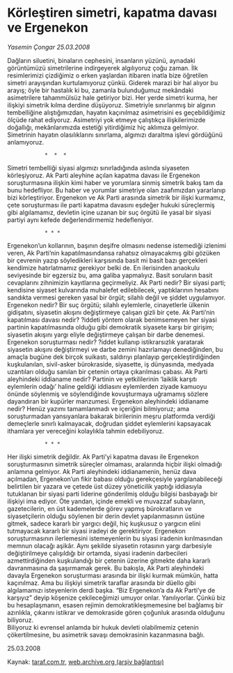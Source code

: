 # Körleştiren simetri, kapatma davası ve Ergenekon

*Yasemin Çongar 25.03.2008*

<div class="yazi">Dağların siluetini, binaların cephesini, insanların yüzünü, aynadaki görüntümüzü simetrilerine indirgeyerek algılıyoruz çoğu zaman. 
İlk resimlerimizi çizdiğimiz o erken yaşlardan itibaren inatla bize öğretilen simetri arayışından kurtulamıyoruz çünkü.
Giderek marazi bir hal alıyor bu arayış; öyle bir hastalık ki bu, zamanla bulunduğumuz mekândaki asimetrilere tahammülsüz hale getiriyor bizi.  
Her yerde simetri kurma, her ilişkiyi simetrik kılma derdine düşüyoruz.
Simetriyle sınırlanmış bir algının tembelliğine alıştığımızdan, hayatın kaçınılmaz asimetrisini es geçebildiğimiz ölçüde rahat ediyoruz.
Asimetriyi yok etmeye çalıştıkça ilişkilerimizde doğallığı, mekânlarımızda estetiği yitirdiğimiz hiç aklımıza gelmiyor.
Simetrinin hayatın olasılıklarını sınırlama, algımızı daraltma işlevi gördüğünü anlamıyoruz.

				*  *  *

Simetri tembelliği siyasi algımızı sınırladığında aslında siyaseten körleşiyoruz.
Ak Parti aleyhine açılan kapatma davası ile Ergenekon soruşturmasına ilişkin kimi haber ve yorumlara sinmiş simetrik bakış tam da bunu hedefliyor.
Bu haber ve yorumlar simetriye olan zaafımızdan yararlanıp bizi körleştiriyor.
Ergenekon ve Ak Parti arasında simetrik bir ilişki kurmamız, çete soruşturması ile parti kapatma davasını eşdeğer hukuki süreçlermiş gibi algılamamız, devletin içine uzanan bir suç örgütü ile yasal bir siyasi partiyi aynı kefede değerlendirmemiz hedefleniyor. 

				* * *

Ergenekon’un kollarının, başının deşifre olmasını nedense istemediği izlenimi veren, Ak Parti’nin kapatılmasındansa rahatsız olmayacakmış gibi gözüken bir çevrenin yazıp söyledikleri karşısında basit mi basit bazı gerçekleri kendimize hatırlatmamız gerekiyor belki de.
En ilerisinden anaokulu seviyesinde bir egzersiz bu, ama galiba yapmalıyız.
Basit soruların basit cevaplarını zihnimizin kayıtlarına geçirmeliyiz.
Ak Parti nedir? 
Bir siyasi parti; kendisine siyaset kulvarında muhalefet edilebilecek, yaptıklarının hesabını sandıkta vermesi gereken yasal bir örgüt; silahlı değil ve şiddet uygulamıyor.
Ergenekon nedir? 
Bir suç örgütü; silahlı eylemlerle, cinayetlerle ülkenin gidişatını, siyasetin akışını değiştirmeye çalışan gizli bir çete.
Ak Parti’nin kapatılması davası nedir?
?iddeti yöntem olarak benimsemeyen her siyasi partinin kapatılmasında olduğu gibi demokratik siyasete karşı bir girişim; siyasetin akışını yargı eliyle değiştirmeye çalışan bir darbe denemesi.
Ergenekon soruşturması nedir?
?iddet kullanıp istikrarsızlık yaratarak siyasetin akışını değiştirmeyi ve darbe zemini hazırlamayı denediğinden, bu amaçla bugüne dek birçok suikastı, saldırıyı planlayıp gerçekleştirdiğinden kuşkulanılan, sivil-asker bürokraside, siyasette, iş dünyasında, medyada uzantıları olduğu sanılan bir çetenin ortaya çıkarılması çabası.
Ak Parti aleyhindeki iddianame nedir?
Partinin ve yetkililerinin ‘laiklik karşıtı eylemlerin odağı’ haline geldiği iddiasını eylemlerden ziyade kamuoyu önünde söylenmiş ve söylendiğinde kovuşturmaya uğramamış sözlere dayandıran bir kupürler manzumesi. 
Ergenekon aleyhindeki iddianame nedir?
Henüz yazımı tamamlanmadı ve içeriğini bilmiyoruz; ama soruşturmadan yansıyanlara bakarak birilerinin meşru platformda verdiği demeçlerle sınırlı kalmayacak, doğrudan şiddet eylemlerini kapsayacak ithamlara yer vereceğini kolaylıkla tahmin edebiliyoruz.

				* * *
Her ilişki simetrik değildir.
Ak Parti’yi kapatma davası ile Ergenekon soruşturmasının simetrik süreçler olmaması, aralarında hiçbir ilişki olmadığı anlamına gelmiyor.
Ak Parti aleyhindeki iddianamenin, henüz dava açılmadan, Ergenekon’un fikir babası olduğu gerekçesiyle yargılanabileceği belirtilen bir yazara ve çetede üst düzey yöneticilik yaptığı iddiasıyla tutuklanan bir siyasi parti liderine gönderilmiş olduğu bilgisi basbayağı bir ilişkiyi ima ediyor.
Öte yandan, içinde emekli ve muvazzaf subayların, gazetecilerin, en üst kademelerde görev yapmış bürokratların ve siyasetçilerin olduğu söylenen bir derin devlet yapılanmasının üstüne gitmek, sadece kararlı bir yargıcı değil, hiç kuşkusuz o yargıcın elini tutmayacak kararlı bir siyasi iradeyi de gerektiriyor.
Ergenekon soruşturmasının ilerlemesini istemeyenlerin bu siyasi iradenin kırılmasından memnun olacağı aşikâr.
Aynı şekilde siyasetin rotasının yargı darbesiyle değiştirilmeye çalışıldığı bir ortamda, siyasi iradenin darbecileri azmettirdiğinden kuşkulandığı bir çetenin üzerine gitmekte daha kararlı davranmasına da şaşırmamak gerek.
Bu bakışla, Ak Parti aleyhindeki davayla Ergenekon soruşturması arasında bir ilişki kurmak mümkün, hatta kaçınılmaz.
Ama bu ilişkiyi simetrik taraflar arasında bir düello gibi algılamamızı isteyenlerin derdi başka. 
“Biz Ergenekon’a da Ak Parti’ye de karşıyız” deyip köşenize çekileceğimizi umuyor onlar.
Yanılıyorlar.
Çünkü biz bu hesaplaşmanın, esasen rejimin demokratikleşmemesine bel bağlamış bir azınlıkla, çıkarını istikrar ve demokraside gören çoğunluk arasında olduğunu biliyoruz.  
Biliyoruz ki evrensel anlamda bir hukuk devleti olabilmemiz çetenin çökertilmesine,
bu asimetrik savaşı demokrasinin kazanmasına bağlı.

25.03.2008</div>

Kaynak: [taraf.com.tr](http://www.taraf.com.tr:80/yasemin-congar/makale-korlestiren-simetri-kapatma-davasi-ve-ergenekon.htm), [web.archive.org (arşiv bağlantısı)](http://web.archive.org/web/20100723080917/http://www.taraf.com.tr:80/yasemin-congar/makale-korlestiren-simetri-kapatma-davasi-ve-ergenekon.htm)
